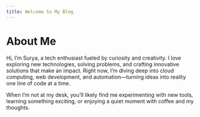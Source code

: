 ```yaml
---
title: Welcome to My Blog
---
```


# About Me

Hi, I’m Surya, a tech enthusiast fueled by curiosity and creativity. I love exploring new technologies, solving problems, and crafting innovative solutions that make an impact. Right now, I’m diving deep into cloud computing, web development, and automation—turning ideas into reality one line of code at a time.

When I’m not at my desk, you’ll likely find me experimenting with new tools, learning something exciting, or enjoying a quiet moment with coffee and my thoughts.  
